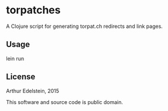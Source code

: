 # torpatches

A Clojure script for generating torpat.ch redirects and link pages.

## Usage

lein run

## License

Arthur Edelstein, 2015

This software and source code is public domain.

